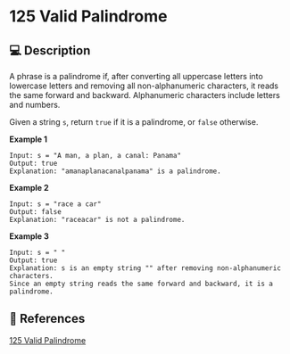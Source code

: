 # 125 Valid Palindrome

## 💻 Description

A phrase is a palindrome if, after converting all uppercase letters into lowercase letters and removing all non-alphanumeric characters, it reads the same forward and backward. Alphanumeric characters include letters and numbers.

Given a string `s`, return `true` if it is a palindrome, or `false` otherwise.

**Example 1**

```
Input: s = "A man, a plan, a canal: Panama"
Output: true
Explanation: "amanaplanacanalpanama" is a palindrome.
```

**Example 2**

```
Input: s = "race a car"
Output: false
Explanation: "raceacar" is not a palindrome.
```

**Example 3**

```
Input: s = " "
Output: true
Explanation: s is an empty string "" after removing non-alphanumeric characters.
Since an empty string reads the same forward and backward, it is a palindrome.
```

## 🔗 References

[125 Valid Palindrome](https://leetcode.com/problems/valid-palindrome/description/)
